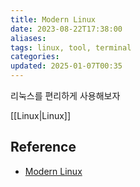 ```yaml
---
title: Modern Linux
date: 2023-08-22T17:38:00
aliases: 
tags: linux, tool, terminal
categories: 
updated: 2025-01-07T00:35
---
```


리눅스를 편리하게 사용해보자

[[Linux|Linux]]

## Reference

- [Modern Linux](https://inpa.tistory.com/entry/LINUX-%F0%9F%93%9A-%EB%AA%A8%EB%8D%98-%EB%A6%AC%EB%88%85%EC%8A%A4-%ED%84%B0%EB%AF%B8%EB%84%90%EC%9D%84-%ED%99%94%EB%A0%A4%ED%95%98%EA%B2%8C-%F0%9F%90%A7-%EC%B5%9C%EC%8B%A0%EC%8B%9D-CLI-%EB%AA%A8%EC%9D%8C#delta_%EC%82%AC%EC%9A%A9%EB%B2%95)
